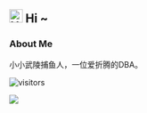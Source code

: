 ## <img src='https://qpluspicture.oss-cn-beijing.aliyuncs.com/6LjjQA/Hi.gif' alt='Hi' width="24"/> Hi ~

### About Me
小小武陵捕鱼人，一位爱折腾的DBA。

![visitors](https://visitor-badge.laobi.icu/badge?page_id=Lazzyfu.readme)

![](https://github-readme-stats.vercel.app/api?username=lazzyfu&show_icons=true&theme=merko) 
